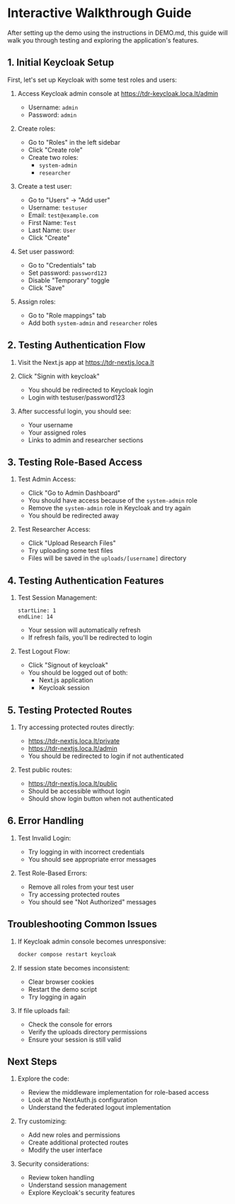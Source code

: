 # Interactive Walkthrough Guide

After setting up the demo using the instructions in DEMO.md, this guide will walk you through testing and exploring the application's features.

## 1. Initial Keycloak Setup

First, let's set up Keycloak with some test roles and users:

1. Access Keycloak admin console at https://tdr-keycloak.loca.lt/admin
   - Username: `admin`
   - Password: `admin`

2. Create roles:
   - Go to "Roles" in the left sidebar
   - Click "Create role"
   - Create two roles:
     * `system-admin`
     * `researcher`

3. Create a test user:
   - Go to "Users" → "Add user"
   - Username: `testuser`
   - Email: `test@example.com`
   - First Name: `Test`
   - Last Name: `User`
   - Click "Create"
   
4. Set user password:
   - Go to "Credentials" tab
   - Set password: `password123`
   - Disable "Temporary" toggle
   - Click "Save"

5. Assign roles:
   - Go to "Role mappings" tab
   - Add both `system-admin` and `researcher` roles

## 2. Testing Authentication Flow

1. Visit the Next.js app at https://tdr-nextjs.loca.lt

2. Click "Signin with keycloak"
   - You should be redirected to Keycloak login
   - Login with testuser/password123

3. After successful login, you should see:
   - Your username
   - Your assigned roles
   - Links to admin and researcher sections

## 3. Testing Role-Based Access

1. Test Admin Access:
   - Click "Go to Admin Dashboard"
   - You should have access because of the `system-admin` role
   - Remove the `system-admin` role in Keycloak and try again
   - You should be redirected away

2. Test Researcher Access:
   - Click "Upload Research Files"
   - Try uploading some test files
   - Files will be saved in the `uploads/[username]` directory

## 4. Testing Authentication Features

1. Test Session Management:
   ```typescript:src/components/SessionGuard.tsx
   startLine: 1
   endLine: 14
   ```
   - Your session will automatically refresh
   - If refresh fails, you'll be redirected to login

2. Test Logout Flow:
   - Click "Signout of keycloak"
   - You should be logged out of both:
     * Next.js application
     * Keycloak session

## 5. Testing Protected Routes

1. Try accessing protected routes directly:
   - https://tdr-nextjs.loca.lt/private
   - https://tdr-nextjs.loca.lt/admin
   - You should be redirected to login if not authenticated

2. Test public routes:
   - https://tdr-nextjs.loca.lt/public
   - Should be accessible without login
   - Should show login button when not authenticated

## 6. Error Handling

1. Test Invalid Login:
   - Try logging in with incorrect credentials
   - You should see appropriate error messages

2. Test Role-Based Errors:
   - Remove all roles from your test user
   - Try accessing protected routes
   - You should see "Not Authorized" messages

## Troubleshooting Common Issues

1. If Keycloak admin console becomes unresponsive:
   ```bash
   docker compose restart keycloak
   ```

2. If session state becomes inconsistent:
   - Clear browser cookies
   - Restart the demo script
   - Try logging in again

3. If file uploads fail:
   - Check the console for errors
   - Verify the uploads directory permissions
   - Ensure your session is still valid

## Next Steps

1. Explore the code:
   - Review the middleware implementation for role-based access
   - Look at the NextAuth.js configuration
   - Understand the federated logout implementation

2. Try customizing:
   - Add new roles and permissions
   - Create additional protected routes
   - Modify the user interface

3. Security considerations:
   - Review token handling
   - Understand session management
   - Explore Keycloak's security features 